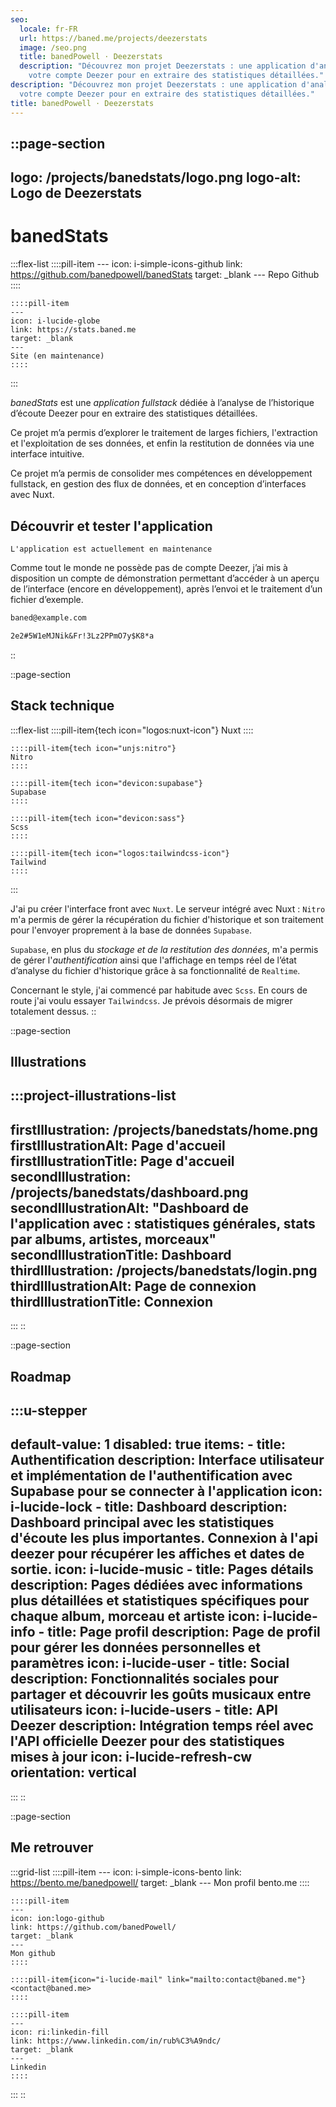 ```yaml
---
seo:
  locale: fr-FR
  url: https://baned.me/projects/deezerstats
  image: /seo.png
  title: banedPowell ⋅ Deezerstats
  description: "Découvrez mon projet Deezerstats : une application d'analyse de
    votre compte Deezer pour en extraire des statistiques détaillées."
description: "Découvrez mon projet Deezerstats : une application d'analyse de
  votre compte Deezer pour en extraire des statistiques détaillées."
title: banedPowell ⋅ Deezerstats
---
```


::page-section
---
logo: /projects/banedstats/logo.png
logo-alt: Logo de Deezerstats
---
# banedStats

  :::flex-list
    ::::pill-item
    ---
    icon: i-simple-icons-github
    link: https://github.com/banedpowell/banedStats
    target: _blank
    ---
    Repo Github
    ::::
  
    ::::pill-item
    ---
    icon: i-lucide-globe
    link: https://stats.baned.me
    target: _blank
    ---
    Site (en maintenance)
    ::::
  :::

*banedStats* est une *application fullstack* dédiée à l’analyse de l’historique d’écoute Deezer pour en extraire des statistiques détaillées.

Ce projet m’a permis d’explorer le traitement de larges fichiers, l'extraction et l'exploitation de ses données, et enfin la restitution de données via une interface intuitive.

Ce projet m’a permis de consolider mes compétences en développement fullstack, en gestion des flux de données, et en conception d’interfaces avec Nuxt.

## Découvrir et tester l'application

`L'application est actuellement en maintenance`

Comme tout le monde ne possède pas de compte Deezer, j’ai mis à disposition un compte de démonstration permettant d’accéder à un aperçu de l’interface (encore en développement), après l’envoi et le traitement d’un fichier d’exemple.

```md [Adresse mail]
baned@example.com
```

```md [Mot de passe]
2e2#5W1eMJNik&Fr!3Lz2PPmO7y$K8*a
```
::

::page-section
## Stack technique

  :::flex-list
    ::::pill-item{tech icon="logos:nuxt-icon"}
    Nuxt
    ::::
  
    ::::pill-item{tech icon="unjs:nitro"}
    Nitro
    ::::
  
    ::::pill-item{tech icon="devicon:supabase"}
    Supabase
    ::::
  
    ::::pill-item{tech icon="devicon:sass"}
    Scss
    ::::
  
    ::::pill-item{tech icon="logos:tailwindcss-icon"}
    Tailwind
    ::::
  :::

J'ai pu créer l'interface front avec `Nuxt`. Le serveur intégré avec Nuxt : `Nitro` m'a permis de gérer la récupération du fichier d'historique et son traitement pour l'envoyer proprement à la base de données `Supabase`.

`Supabase`, en plus du *stockage et de la restitution des données*, m'a permis de gérer l'*authentification* ainsi que l'affichage en temps réel de l’état d’analyse du fichier d'historique grâce à sa fonctionnalité de `Realtime`.

Concernant le style, j'ai commencé par habitude avec `Scss`. En cours de route j'ai voulu essayer `Tailwindcss`. Je prévois désormais de migrer totalement dessus.
::

::page-section
## Illustrations

  :::project-illustrations-list
  ---
  firstIllustration: /projects/banedstats/home.png
  firstIllustrationAlt: Page d'accueil
  firstIllustrationTitle: Page d'accueil
  secondIllustration: /projects/banedstats/dashboard.png
  secondIllustrationAlt: "Dashboard de l'application avec : statistiques
    générales, stats par albums, artistes, morceaux"
  secondIllustrationTitle: Dashboard
  thirdIllustration: /projects/banedstats/login.png
  thirdIllustrationAlt: Page de connexion
  thirdIllustrationTitle: Connexion
  ---
  :::
::

::page-section
## Roadmap

  :::u-stepper
  ---
  default-value: 1
  disabled: true
  items:
    - title: Authentification
      description: Interface utilisateur et implémentation de l'authentification avec
        Supabase pour se connecter à l'application
      icon: i-lucide-lock
    - title: Dashboard
      description: Dashboard principal avec les statistiques d'écoute les plus
        importantes. Connexion à l'api deezer pour récupérer les affiches et dates
        de sortie.
      icon: i-lucide-music
    - title: Pages détails
      description: Pages dédiées avec informations plus détaillées et statistiques
        spécifiques pour chaque album, morceau et artiste
      icon: i-lucide-info
    - title: Page profil
      description: Page de profil pour gérer les données personnelles et paramètres
      icon: i-lucide-user
    - title: Social
      description: Fonctionnalités sociales pour partager et découvrir les goûts
        musicaux entre utilisateurs
      icon: i-lucide-users
    - title: API Deezer
      description: Intégration temps réel avec l'API officielle Deezer pour des
        statistiques mises à jour
      icon: i-lucide-refresh-cw
  orientation: vertical
  ---
  :::
::

::page-section
## Me retrouver

  :::grid-list
    ::::pill-item
    ---
    icon: i-simple-icons-bento
    link: https://bento.me/banedpowell/
    target: _blank
    ---
    Mon profil bento.me
    ::::
  
    ::::pill-item
    ---
    icon: ion:logo-github
    link: https://github.com/banedPowell/
    target: _blank
    ---
    Mon github
    ::::
  
    ::::pill-item{icon="i-lucide-mail" link="mailto:contact@baned.me"}
    <contact@baned.me>
    ::::
  
    ::::pill-item
    ---
    icon: ri:linkedin-fill
    link: https://www.linkedin.com/in/rub%C3%A9ndc/
    target: _blank
    ---
    Linkedin
    ::::
  :::
::
